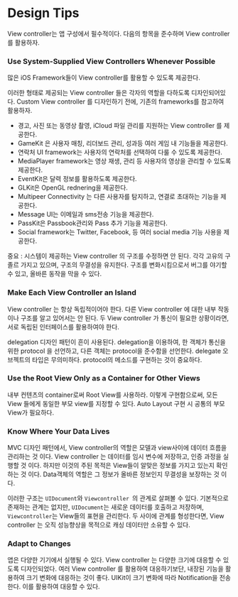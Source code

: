 # Design Tips

View controller는 앱 구성에서 필수적이다. 다음의 항목을 준수하며 View controller를 활용하자.



### Use System-Supplied View Controllers Whenever Possible

많은 iOS Framework들이 View controller를 활용할 수 있도록 제공한다. 

이러한 형태로 제공되는 View controller 들은 각자의 역할을 다하도록 디자인되어있다. Custom View controller 를 디자인하기 전에, 기존의 frameworks를 참고하여 활용하자.

- 경고, 사진 또는 동영상 촬영, iCloud 파일 관리를 지원하는 View controller 를 제공한다. 
- GameKit 은 사용자 매칭, 리더보드 관리, 성과등 여러 게임 내 기능들을 제공한다.
- 연락처 UI framework는 사용자의 연락처를 선택하여 다룰 수 있도록 제공한다.
- MediaPlayer framework는 영상 재생, 관리 등 사용자의 영상을 관리할 수 있도록 제공한다.
- EventKit은 달력 정보를 활용하도록 제공한다.
- GLKit은 OpenGL rednering을 제공한다.
- Multipeer Connectivity 는 다른 사용자를 탐지하고, 연결로 초대하는 기능을 제공한다.
- Message UI는 이메일과 sms전송 기능을 제공한다.
- PassKit은 Passbook관리와 Pass 추가 기능을 제공한다.
- Social framework는 Twitter, Facebook, 등 여러  social media 기능 사용을 제공한다.



중요 : 시스템이 제공하는 View controller 의 구조를 수정하면 안 된다. 각각 고유의 구졸르 가지고 있으며, 구조의 무결성을 유지한다. 구조를 변화시킴으로서 버그를 야기할 수 있고, 올바른 동작을 막을 수 있다. 



### Make Each View Controller an Island

View controller 는 항상 독립적이어야 한다. 다른 View controller 에 대한 내부 작동이나 구조를 알고 있어서는 안 된다. 두 View controller 가 통신이 필요한 상황이라면, 서로 독립된 인터페이스를 활용하여야 한다.

delegation 디자인 패턴이 흔이 사용된다. delegation을 이용하여, 한 객체가 통신을 위한 protocol 을 선언하고, 다른 객체는 protocol을 준수함을 선언한다. delegate 오브젝트의 타입은 무의미하다. protocol의 메소드를 구현하는 것이 중요하다.



### Use the Root View Only as a Container for Other Views

내부 컨텐츠의 container로써 Root View를 사용하라. 이렇게 구현함으로써, 모든 View 들에게 동일한 부모 view를 지정할 수 있다. Auto Layout 구현 시 공통의 부모 View가 필요하다.



### Know Where Your Data Lives

MVC 디자인 패턴에서,  View controller의 역할은 모델과 view사이에 데이터 흐름을 관리하는 것 이다. View controller 는 데이터를 임시 변수에 저장하고, 인증 과정을 실행할 것 이다. 하지만 이것의 주된 목적은 View들이 알맞은 정보를 가지고 있는지 확인하는 것 이다. Data객체의 역할은 그 정보가 올바른 정보인지 무결성을 보장하는 것 이다.

이러한 구조는 `UIDocument`와  `Viewcontroller `의 관계로 살펴볼 수 있다. 기본적으로 존재하는 관계는 없지만, `UIDocument`는 새로운 데이터를 호출하고 저장하며, `Viewcontroller`는 View들의 표현을 관리한다. 두 사이에 관계를 형성한다면, View controller 는 오직 성능향상을 목적으로 캐싱 데이터만 소유할 수 있다. 



### Adapt to Changes

앱은 다양한 기기에서 실행될 수 있다. View controller 는 다양한 크기에 대응할 수 있도록 디자인되었다. 여러 View controller 를 활용하여 대응하기보단, 내장된 기능을 활용하여 크기 변화에 대응하는 것이 좋다. UIKit이 크기 변화에 따라 Notification을 전송한다. 이를 활용하여 대응할 수 있다.